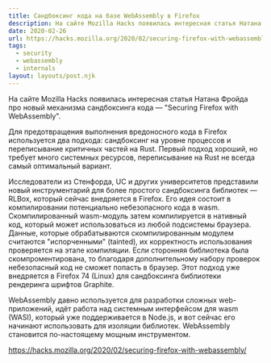 ```yaml
---
title: Сандбоксинг кода на базе WebAssembly в Firefox
description: На сайте Mozilla Hacks появилась интересная статья Натана Фройда про новый механизма сандбоксинга кода
date: 2020-02-26
url: https://hacks.mozilla.org/2020/02/securing-firefox-with-webassembly/
tags:
  - security
  - webassembly
  - internals
layout: layouts/post.njk
---
```

На сайте Mozilla Hacks появилась интересная статья Натана Фройда про новый механизма сандбоксинга кода — "Securing Firefox with WebAssembly".

Для предотвращения выполнения вредоносного кода в Firefox используется два подхода: сандбоксинг на уровне процессов и переписывание критичных частей на Rust. Первый подход хороший, но требует много системных ресурсов, переписывание на Rust не всегда самый оптимальный вариант.

Исследователи из Стенфорда, UC и других университетов представили новый инструментарий для более простого сандбоксинга библиотек — RLBox, который сейчас внедряется в Firefox. Его идея состоит в компилировании потенциально небезопасного кода в wasm. Скомпилированный wasm-модуль затем компилируется в нативный код, который может использоваться из любой подсистемы браузера. Данные, которые обрабатываются скомпилированным модулем считаются "испорченными" (tainted), их корректность использования проверяется на этапе компиляции. Если сторонняя библиотека была скомпроментирована, то благодаря дополнительному набору проверок небезопасный код не сможет попасть в браузер. Этот подход уже внедряется в Firefox 74 (Linux) для сандбоксинга библиотеки рендеринга шрифтов Graphite.

WebAssembly давно используется для разработки сложных web-приложений, идёт работа над системным интерфейсом для wasm (WASI), который уже поддерживается в Node.js, и вот сейчас его начинают использовать для изоляции библиотек. WebAssembly становится по-настоящему мощным инструментом.

https://hacks.mozilla.org/2020/02/securing-firefox-with-webassembly/
